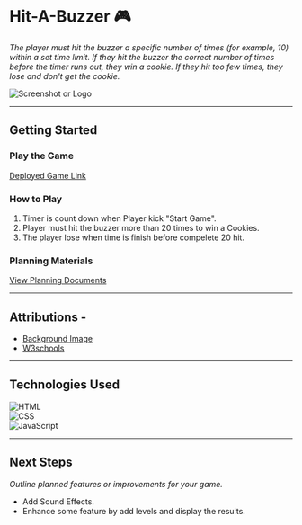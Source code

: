# Hit-A-Buzzer 🎮

_The player must hit the buzzer a specific number of times (for example, 10) within a set time limit. If they hit the buzzer the correct number of times before the timer runs out, they win a cookie. If they hit too few times, they lose and don't get the cookie._


![Screenshot or Logo](https://i.imgur.com/G1BaKhP.png)  

----------

## Getting Started

### Play the Game


[Deployed Game Link](https://jassimhayat.github.io/Hit-A-Buzzer/) 

### How to Play

1. Timer is count down when Player kick "Start Game".
2. Player must hit the buzzer more than 20 times to win a Cookies.
3. The player lose when time is finish before compelete 20 hit.  

### Planning Materials

[View Planning Documents]()

----------

## Attributions - 

-   [Background Image](https://as2.ftcdn.net/v2/jpg/00/66/89/13/1000_F_66891364_DGcQnshA2iyLDBAZaH5QcWjgT9PCIwiM.jpg)
-   [W3schools](https://www.w3schools.com/)

----------

## Technologies Used

![HTML](https://img.shields.io/badge/-HTML-E34F26?logo=html5&logoColor=white&style=flat-square)  
![CSS](https://img.shields.io/badge/-CSS-1572B6?logo=css3&logoColor=white&style=flat-square)  
![JavaScript](https://img.shields.io/badge/-JavaScript-F7DF1E?logo=javascript&logoColor=black&style=flat-square)

----------

## Next Steps

_Outline planned features or improvements for your game._

-   Add Sound Effects.
-   Enhance some feature by add levels and display the results.
  
